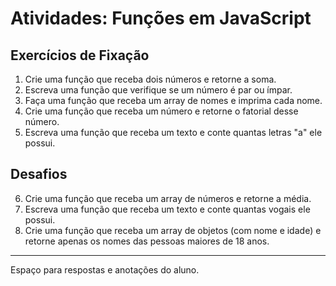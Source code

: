# Atividades: Funções em JavaScript

## Exercícios de Fixação
1. Crie uma função que receba dois números e retorne a soma.
2. Escreva uma função que verifique se um número é par ou ímpar.
3. Faça uma função que receba um array de nomes e imprima cada nome.
4. Crie uma função que receba um número e retorne o fatorial desse número.
5. Escreva uma função que receba um texto e conte quantas letras "a" ele possui.

## Desafios
6. Crie uma função que receba um array de números e retorne a média.
7. Escreva uma função que receba um texto e conte quantas vogais ele possui.
8. Crie uma função que receba um array de objetos (com nome e idade) e retorne apenas os nomes das pessoas maiores de 18 anos.

---

Espaço para respostas e anotações do aluno.
